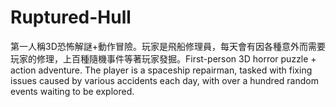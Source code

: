 # Ruptured-Hull
第一人稱3D恐怖解謎+動作冒險。玩家是飛船修理員，每天會有因各種意外而需要玩家的修理，上百種隨機事件等著玩家發掘。First-person 3D horror puzzle + action adventure. The player is a spaceship repairman, tasked with fixing issues caused by various accidents each day, with over a hundred random events waiting to be explored.
